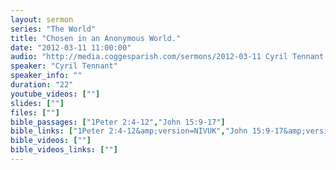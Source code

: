 ```yaml
---
layout: sermon
series: "The World"
title: "Chosen in an Anonymous World."
date: "2012-03-11 11:00:00"
audio: "http://media.coggesparish.com/sermons/2012-03-11 Cyril Tennant.mp3"
speaker: "Cyril Tennant"
speaker_info: ""
duration: "22"
youtube_videos: [""]
slides: [""]
files: [""]
bible_passages: ["1Peter 2:4-12","John 15:9-17"]
bible_links: ["1Peter 2:4-12&amp;version=NIVUK","John 15:9-17&amp;version=NIVUK"]
bible_videos: [""]
bible_videos_links: [""]
---
```

